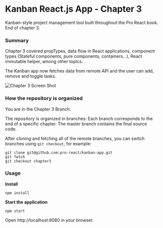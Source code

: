Kanban React.js App - Chapter 3
=================================

Kanban-style project management tool built throughout the Pro React book. End of chapter 3.

### Summary

Chapter 3 covered propTypes, data flow in React applications, component types (Stateful components, pure components, containers...), React immutable helper, among other topics.

The Kanban app now fetches data from remote API and the user can add, remove and toggle tasks.

![Chapter 3 Screen Shot](https://cloud.githubusercontent.com/assets/33676/10974676/5f8d8152-83ca-11e5-90f3-eb60b4a978ec.png)

### How the repository is organized

You are in the Chapter 3 Branch.

The repository is organized in branches: Each branch corresponds to the end of a specific chapter. The master branch contains the final source code.

After cloning and fetching all of the remote branches, you can switch branches using `git checkout`, for example:

```
git clone git@github.com:pro-react/kanban-app.git
git fetch
git checkout chapter3
```

### Usage

**Install**
```
npm install
```

**Start the application**
```
npm start
```

Open http://localhost:8080 in your browser.
